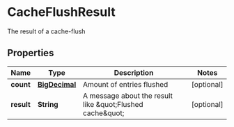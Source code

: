 

# CacheFlushResult

The result of a cache-flush
## Properties

Name | Type | Description | Notes
------------ | ------------- | ------------- | -------------
**count** | [**BigDecimal**](BigDecimal.md) | Amount of entries flushed |  [optional]
**result** | **String** | A message about the result like \&quot;Flushed cache\&quot; |  [optional]



